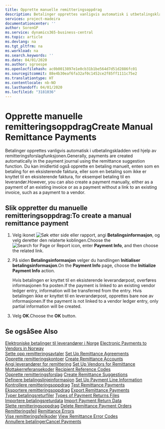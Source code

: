 ```yaml
---
title: Opprette manuelle remitteringsoppdrag
description: Betalinger opprettes vanligvis automatisk i utbetalingskladden ved hjelp av remitteringsforslagfunksjonen.
services: project-madeira
documentationcenter: ''
author: SorenGP
ms.service: dynamics365-business-central
ms.topic: article
ms.devlang: na
ms.tgt_pltfrm: na
ms.workload: na
ms.search.keywords: ''
ms.date: 04/01/2020
ms.author: sgroespe
ms.openlocfilehash: ac0b0013897e1e0cb31b1be564d7d51d2886fc01
ms.sourcegitcommit: 88e4b30eaf6fa32af0c1452ce2f85ff1111c75e2
ms.translationtype: HT
ms.contentlocale: nb-NO
ms.lasthandoff: 04/01/2020
ms.locfileid: "3181036"
---
```

# <a name="create-manual-remittance-payments"></a><span data-ttu-id="bf3ce-103">Opprette manuelle remitteringsoppdrag</span><span class="sxs-lookup"><span data-stu-id="bf3ce-103">Create Manual Remittance Payments</span></span>
<span data-ttu-id="bf3ce-104">Betalinger opprettes vanligvis automatisk i utbetalingskladden ved hjelp av remitteringsforslagfunksjonen.</span><span class="sxs-lookup"><span data-stu-id="bf3ce-104">Generally, payments are created automatically in the payment journal using the remittance suggestion function.</span></span> <span data-ttu-id="bf3ce-105">Du kan imidlertid også opprette en betaling manuelt, enten som en betaling for en eksisterende faktura, eller som en betaling som ikke er knyttet til en eksisterende faktura, for eksempel betaling til en leverandør.</span><span class="sxs-lookup"><span data-stu-id="bf3ce-105">However, you can also create a payment manually, either as a payment of an existing invoice or as a payment without a link to an existing invoice, such as a payment to a vendor.</span></span>  

## <a name="to-create-a-manual-remittance-payment"></a><span data-ttu-id="bf3ce-106">Slik oppretter du manuelle remitteringsoppdrag:</span><span class="sxs-lookup"><span data-stu-id="bf3ce-106">To create a manual remittance payment</span></span>  

1.  <span data-ttu-id="bf3ce-107">Velg ikonet ![Søk etter side eller rapport](../../media/ui-search/search_small.png "Ikonet Søk etter side eller rapport"), angi **Betalingsinformasjon**, og velg deretter den relaterte koblingen.</span><span class="sxs-lookup"><span data-stu-id="bf3ce-107">Choose the ![Search for Page or Report](../../media/ui-search/search_small.png "Search for Page or Report icon") icon, enter **Payment Info**, and then choose the related link.</span></span>  
2.  <span data-ttu-id="bf3ce-108">På siden **Betalingsinformasjon** velger du handlingen **Initialiser betalingsinformasjon**.</span><span class="sxs-lookup"><span data-stu-id="bf3ce-108">On the **Payment Info** page, choose the **Initialize Payment Info** action.</span></span>  

    <span data-ttu-id="bf3ce-109">Hvis betalingen er knyttet til en eksisterende leverandørpost, overføres informasjonen fra posten.</span><span class="sxs-lookup"><span data-stu-id="bf3ce-109">If the payment is linked to an existing vendor ledger entry, information will be transferred from the entry.</span></span> <span data-ttu-id="bf3ce-110">Hvis betalingen ikke er knyttet til en leverandørpost, opprettes bare noe av informasjonen.</span><span class="sxs-lookup"><span data-stu-id="bf3ce-110">If the payment is not linked to a vendor ledger entry, only partial information will be created.</span></span>  

3.  <span data-ttu-id="bf3ce-111">Velg **OK**.</span><span class="sxs-lookup"><span data-stu-id="bf3ce-111">Choose the **OK** button.</span></span>  

## <a name="see-also"></a><span data-ttu-id="bf3ce-112">Se også</span><span class="sxs-lookup"><span data-stu-id="bf3ce-112">See Also</span></span>  
 <span data-ttu-id="bf3ce-113">[Elektroniske betalinger til leverandører i Norge](electronic-payments-to-vendors-in-norway.md) </span><span class="sxs-lookup"><span data-stu-id="bf3ce-113">[Electronic Payments to Vendors in Norway](electronic-payments-to-vendors-in-norway.md) </span></span>  
 <span data-ttu-id="bf3ce-114">[Sette opp remitteringsavtaler](how-to-set-up-remittance-agreements.md) </span><span class="sxs-lookup"><span data-stu-id="bf3ce-114">[Set Up Remittance Agreements](how-to-set-up-remittance-agreements.md) </span></span>  
 <span data-ttu-id="bf3ce-115">[Opprette remitteringskontoer](how-to-create-remittance-accounts.md) </span><span class="sxs-lookup"><span data-stu-id="bf3ce-115">[Create Remittance Accounts](how-to-create-remittance-accounts.md) </span></span>  
 <span data-ttu-id="bf3ce-116">[Angi leverandører for remittering](how-to-set-up-vendors-for-remittance.md) </span><span class="sxs-lookup"><span data-stu-id="bf3ce-116">[Set Up Vendors for Remittance](how-to-set-up-vendors-for-remittance.md) </span></span>  
 <span data-ttu-id="bf3ce-117">[Mottakerreferansekoder](recipient-reference-codes.md) </span><span class="sxs-lookup"><span data-stu-id="bf3ce-117">[Recipient Reference Codes](recipient-reference-codes.md) </span></span>  
 <span data-ttu-id="bf3ce-118">[Opprette remitteringsforslag](how-to-create-remittance-suggestions.md) </span><span class="sxs-lookup"><span data-stu-id="bf3ce-118">[Create Remittance Suggestions](how-to-create-remittance-suggestions.md) </span></span>  
 <span data-ttu-id="bf3ce-119">[Definere betalingslinjeinformasjon](how-to-set-up-payment-line-information.md) </span><span class="sxs-lookup"><span data-stu-id="bf3ce-119">[Set Up Payment Line Information](how-to-set-up-payment-line-information.md) </span></span>  
 <span data-ttu-id="bf3ce-120">[Kontrollere remitteringsoppdrag](how-to-test-remittance-payments.md) </span><span class="sxs-lookup"><span data-stu-id="bf3ce-120">[Test Remittance Payments](how-to-test-remittance-payments.md) </span></span>  
 <span data-ttu-id="bf3ce-121">[Eksportere remitteringsoppdrag](how-to-export-remittance-payments.md) </span><span class="sxs-lookup"><span data-stu-id="bf3ce-121">[Export Remittance Payments](how-to-export-remittance-payments.md) </span></span>  
 <span data-ttu-id="bf3ce-122">[Typer betalingsreturfiler](types-of-payment-returns-files.md) </span><span class="sxs-lookup"><span data-stu-id="bf3ce-122">[Types of Payment Returns Files](types-of-payment-returns-files.md) </span></span>  
 <span data-ttu-id="bf3ce-123">[Importere betalingsreturdata](how-to-import-payment-return-data.md) </span><span class="sxs-lookup"><span data-stu-id="bf3ce-123">[Import Payment Return Data](how-to-import-payment-return-data.md) </span></span>  
 <span data-ttu-id="bf3ce-124">[Slette remitteringsoppdrag](how-to-delete-remittance-payment-orders.md) </span><span class="sxs-lookup"><span data-stu-id="bf3ce-124">[Delete Remittance Payment Orders](how-to-delete-remittance-payment-orders.md) </span></span>  
 <span data-ttu-id="bf3ce-125">[Remitteringsfeil](remittance-errors.md) </span><span class="sxs-lookup"><span data-stu-id="bf3ce-125">[Remittance Errors](remittance-errors.md) </span></span>  
 <span data-ttu-id="bf3ce-126">[Vise remitteringsfeilkoder](how-to-view-remittance-error-codes.md) </span><span class="sxs-lookup"><span data-stu-id="bf3ce-126">[View Remittance Error Codes](how-to-view-remittance-error-codes.md) </span></span>  
 [<span data-ttu-id="bf3ce-127">Annullere betalinger</span><span class="sxs-lookup"><span data-stu-id="bf3ce-127">Cancel Payments</span></span>](how-to-cancel-payments.md)
